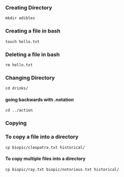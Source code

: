 ### Creating Directory

```
mkdir edibles
```

### Creating a file in bash

``` 
touch hello.txt 
```


### Deleting a file in bash 

```
rm hello.txt
```


### Changing Directory


```
cd drinks/
```

<h4>going backwards with .notation</h4>

```
cd ../action
```

### Copying

<h3> To copy a file into a directory</h3>

```
cp biopic/cleopatra.txt historical/
```

<h4>To copy multiple files into a directory</h4>

```
cp biopic/ray.txt biopic/notorious.txt historical/
```